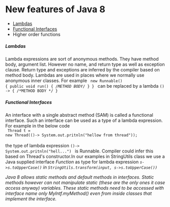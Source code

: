 # New features of Java 8

* [Lambdas](#lambdas)
* [Functional Interfaces](#fics)
* Higher order functions


##### <a name="lambdas"></a>Lambdas
Lambda expressions are sort of anonymous methods. They have method body, argument list. However no name, and return type as well as exception clause.
Return type and exceptions are inferred by the compiler based on method body.
Lambdas are used in places where we normally use anonymous inner classes. For example
	<code>
		new Runnable() {
			public void run() {
				/*METHOD BODY*/
			}
		}
	</code>
	can be replaced by a lambda <code>() -> { /*METHOD BODY */ } </code>

##### <a name="fics"></a>Functional Interfaces
An interface with a single abstract method (SAM) is called a functional interface. Such an interface can be used as a type of a lambda expression. For example in the below code <br>
	<code>
		Thread t = new Thread(()-> System.out.pritnln("hellow from thread"));
	</code><br>
the type of lambda expression <code>()-> System.out.pritnln("hell...") </code> is Runnable. Compiler could infer this based on Thread's constructor.In our examples in StringUtils class we use a Java supplied interface <i>Function</i> as type for lambda expression <code><i>s->s.toUpperCase()<i></code> in <code>StringUtils.transform(input, s->s.toUpperCase())</code>

Java 8 allows static methods and default methods in interfaces.
	Static methods however can not manipulate static (these are the only ones it case access anyway) variables.
	These static methods need to be accessed with interface name only MyIntf.myMethod() even from inside classes that implement the interface.